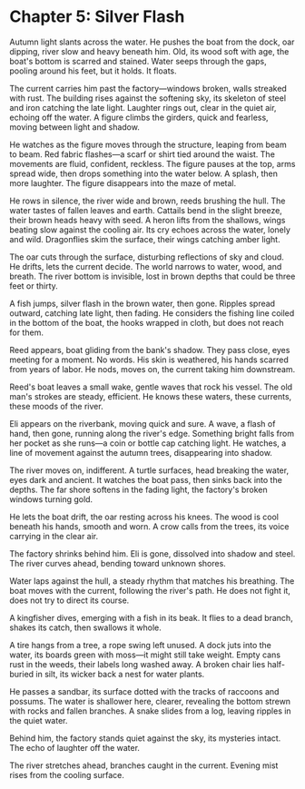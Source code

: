 # Chapter 5: Silver Flash

Autumn light slants across the water. He pushes the boat from the dock, oar dipping, river slow and heavy beneath him. Old, its wood soft with age, the boat's bottom is scarred and stained. Water seeps through the gaps, pooling around his feet, but it holds. It floats.

The current carries him past the factory—windows broken, walls streaked with rust. The building rises against the softening sky, its skeleton of steel and iron catching the late light. Laughter rings out, clear in the quiet air, echoing off the water. A figure climbs the girders, quick and fearless, moving between light and shadow.

He watches as the figure moves through the structure, leaping from beam to beam. Red fabric flashes—a scarf or shirt tied around the waist. The movements are fluid, confident, reckless. The figure pauses at the top, arms spread wide, then drops something into the water below. A splash, then more laughter. The figure disappears into the maze of metal.

He rows in silence, the river wide and brown, reeds brushing the hull. The water tastes of fallen leaves and earth. Cattails bend in the slight breeze, their brown heads heavy with seed. A heron lifts from the shallows, wings beating slow against the cooling air. Its cry echoes across the water, lonely and wild. Dragonflies skim the surface, their wings catching amber light.

The oar cuts through the surface, disturbing reflections of sky and cloud. He drifts, lets the current decide. The world narrows to water, wood, and breath. The river bottom is invisible, lost in brown depths that could be three feet or thirty.

A fish jumps, silver flash in the brown water, then gone. Ripples spread outward, catching late light, then fading. He considers the fishing line coiled in the bottom of the boat, the hooks wrapped in cloth, but does not reach for them.

Reed appears, boat gliding from the bank's shadow. They pass close, eyes meeting for a moment. No words. His skin is weathered, his hands scarred from years of labor. He nods, moves on, the current taking him downstream.

Reed's boat leaves a small wake, gentle waves that rock his vessel. The old man's strokes are steady, efficient. He knows these waters, these currents, these moods of the river.

Eli appears on the riverbank, moving quick and sure. A wave, a flash of hand, then gone, running along the river's edge. Something bright falls from her pocket as she runs—a coin or bottle cap catching light. He watches, a line of movement against the autumn trees, disappearing into shadow.

The river moves on, indifferent. A turtle surfaces, head breaking the water, eyes dark and ancient. It watches the boat pass, then sinks back into the depths. The far shore softens in the fading light, the factory's broken windows turning gold.

He lets the boat drift, the oar resting across his knees. The wood is cool beneath his hands, smooth and worn. A crow calls from the trees, its voice carrying in the clear air.

The factory shrinks behind him. Eli is gone, dissolved into shadow and steel. The river curves ahead, bending toward unknown shores.

Water laps against the hull, a steady rhythm that matches his breathing. The boat moves with the current, following the river's path. He does not fight it, does not try to direct its course.

A kingfisher dives, emerging with a fish in its beak. It flies to a dead branch, shakes its catch, then swallows it whole.

A tire hangs from a tree, a rope swing left unused. A dock juts into the water, its boards green with moss—it might still take weight. Empty cans rust in the weeds, their labels long washed away. A broken chair lies half-buried in silt, its wicker back a nest for water plants.

He passes a sandbar, its surface dotted with the tracks of raccoons and possums. The water is shallower here, clearer, revealing the bottom strewn with rocks and fallen branches. A snake slides from a log, leaving ripples in the quiet water.

Behind him, the factory stands quiet against the sky, its mysteries intact. The echo of laughter off the water.

The river stretches ahead, branches caught in the current. Evening mist rises from the cooling surface. 